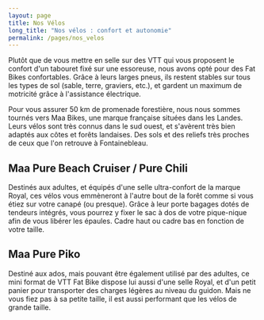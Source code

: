 ```yaml
---
layout: page
title: Nos Vélos
long_title: "Nos vélos : confort et autonomie"
permalink: /pages/nos_velos
---
```


Plutôt que de vous mettre en selle sur des VTT qui vous proposent le confort d'un tabouret fixé sur une essoreuse, nous avons opté pour des Fat Bikes confortables. Grâce à leurs larges pneus, ils restent stables sur tous les types de sol (sable, terre, graviers, etc.), et gardent un maximum de motricité grâce à l'assistance électrique.

Pour vous assurer 50 km de promenade forestière, nous nous sommes tournés vers Maa Bikes, une marque française situées dans les Landes. Leurs vélos sont très connus dans le sud ouest, et s'avèrent très bien adaptés aux côtes et forêts landaises. Des sols et des reliefs très proches de ceux que l'on retrouve à Fontainebleau.

## Maa Pure Beach Cruiser / Pure Chili

Destinés aux adultes, et équipés d'une selle ultra-confort de la marque Royal, ces vélos vous emmèneront à l'autre bout de la forêt comme si vous étiez sur votre canapé (ou presque). Grâce à leur porte bagages dotés de tendeurs intégrés, vous pourrez y fixer le sac à dos de votre pique-nique afin de vous libérer les épaules. Cadre haut ou cadre bas en fonction de votre taille.

## Maa Pure Piko

Destiné aux ados, mais pouvant être également utilisé par des adultes, ce mini format de VTT Fat Bike dispose lui aussi d'une selle Royal, et d'un petit panier pour transporter des charges légères au niveau du guidon. Mais ne vous fiez pas à sa petite taille, il est aussi performant que les vélos de grande taille.
